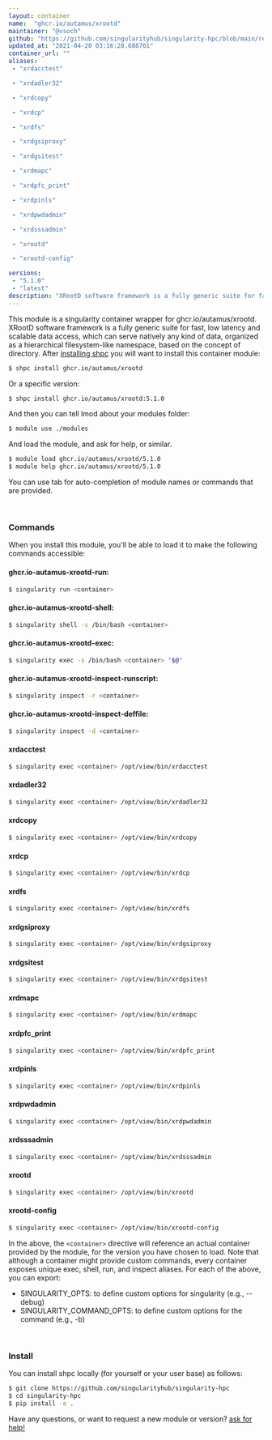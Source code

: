 ```yaml
---
layout: container
name:  "ghcr.io/autamus/xrootd"
maintainer: "@vsoch"
github: "https://github.com/singularityhub/singularity-hpc/blob/main/registry/ghcr.io/autamus/xrootd/container.yaml"
updated_at: "2021-04-20 03:16:28.688701"
container_url: ""
aliases:
 - "xrdacctest"

 - "xrdadler32"

 - "xrdcopy"

 - "xrdcp"

 - "xrdfs"

 - "xrdgsiproxy"

 - "xrdgsitest"

 - "xrdmapc"

 - "xrdpfc_print"

 - "xrdpinls"

 - "xrdpwdadmin"

 - "xrdsssadmin"

 - "xrootd"

 - "xrootd-config"

versions:
 - "5.1.0"
 - "latest"
description: "XRootD software framework is a fully generic suite for fast, low latency and scalable data access, which can serve natively any kind of data, organized as a hierarchical filesystem-like namespace, based on the concept of directory."
---
```


This module is a singularity container wrapper for ghcr.io/autamus/xrootd.
XRootD software framework is a fully generic suite for fast, low latency and scalable data access, which can serve natively any kind of data, organized as a hierarchical filesystem-like namespace, based on the concept of directory.
After [installing shpc](#install) you will want to install this container module:

```bash
$ shpc install ghcr.io/autamus/xrootd
```

Or a specific version:

```bash
$ shpc install ghcr.io/autamus/xrootd:5.1.0
```

And then you can tell lmod about your modules folder:

```bash
$ module use ./modules
```

And load the module, and ask for help, or similar.

```bash
$ module load ghcr.io/autamus/xrootd/5.1.0
$ module help ghcr.io/autamus/xrootd/5.1.0
```

You can use tab for auto-completion of module names or commands that are provided.

<br>

### Commands

When you install this module, you'll be able to load it to make the following commands accessible:

#### ghcr.io-autamus-xrootd-run:

```bash
$ singularity run <container>
```

#### ghcr.io-autamus-xrootd-shell:

```bash
$ singularity shell -s /bin/bash <container>
```

#### ghcr.io-autamus-xrootd-exec:

```bash
$ singularity exec -s /bin/bash <container> "$@"
```

#### ghcr.io-autamus-xrootd-inspect-runscript:

```bash
$ singularity inspect -r <container>
```

#### ghcr.io-autamus-xrootd-inspect-deffile:

```bash
$ singularity inspect -d <container>
```


#### xrdacctest
       
```bash
$ singularity exec <container> /opt/view/bin/xrdacctest
```


#### xrdadler32
       
```bash
$ singularity exec <container> /opt/view/bin/xrdadler32
```


#### xrdcopy
       
```bash
$ singularity exec <container> /opt/view/bin/xrdcopy
```


#### xrdcp
       
```bash
$ singularity exec <container> /opt/view/bin/xrdcp
```


#### xrdfs
       
```bash
$ singularity exec <container> /opt/view/bin/xrdfs
```


#### xrdgsiproxy
       
```bash
$ singularity exec <container> /opt/view/bin/xrdgsiproxy
```


#### xrdgsitest
       
```bash
$ singularity exec <container> /opt/view/bin/xrdgsitest
```


#### xrdmapc
       
```bash
$ singularity exec <container> /opt/view/bin/xrdmapc
```


#### xrdpfc_print
       
```bash
$ singularity exec <container> /opt/view/bin/xrdpfc_print
```


#### xrdpinls
       
```bash
$ singularity exec <container> /opt/view/bin/xrdpinls
```


#### xrdpwdadmin
       
```bash
$ singularity exec <container> /opt/view/bin/xrdpwdadmin
```


#### xrdsssadmin
       
```bash
$ singularity exec <container> /opt/view/bin/xrdsssadmin
```


#### xrootd
       
```bash
$ singularity exec <container> /opt/view/bin/xrootd
```


#### xrootd-config
       
```bash
$ singularity exec <container> /opt/view/bin/xrootd-config
```



In the above, the `<container>` directive will reference an actual container provided
by the module, for the version you have chosen to load. Note that although a container
might provide custom commands, every container exposes unique exec, shell, run, and
inspect aliases. For each of the above, you can export:

 - SINGULARITY_OPTS: to define custom options for singularity (e.g., --debug)
 - SINGULARITY_COMMAND_OPTS: to define custom options for the command (e.g., -b)

<br>
  
### Install

You can install shpc locally (for yourself or your user base) as follows:

```bash
$ git clone https://github.com/singularityhub/singularity-hpc
$ cd singularity-hpc
$ pip install -e .
```

Have any questions, or want to request a new module or version? [ask for help!](https://github.com/singularityhub/singularity-hpc/issues)